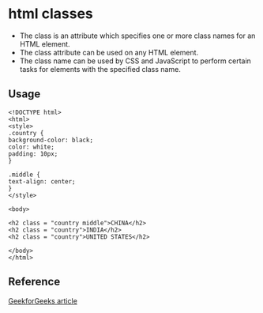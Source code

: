 # html classes

* The class is an attribute which specifies one or more class names for an HTML 
element.
* The class attribute can be used on any HTML element.
* The class name can be used by CSS and JavaScript to perform certain tasks for 
elements with the specified class name.

## Usage

```
<!DOCTYPE html> 
<html> 
<style> 
.country { 
background-color: black; 
color: white; 
padding: 10px; 
} 

.middle { 
text-align: center; 
} 
</style> 

<body> 

<h2 class = "country middle">CHINA</h2> 
<h2 class = "country">INDIA</h2> 
<h2 class = "country">UNITED STATES</h2> 

</body> 
</html> 

```

## Reference

[GeekforGeeks article](https://www.geeksforgeeks.org/html-class-attribute/)